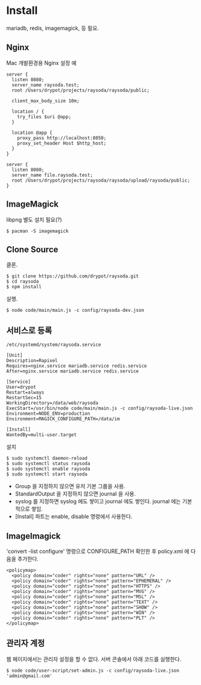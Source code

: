 # Install

mariadb, redis, imagemagick, 등 필요.

## Nginx

Mac 개발환경용 Nginx 설정 예

    server {
      listen 8080;
      server_name raysoda.test;
      root /Users/drypot/projects/raysoda/raysoda/public;
    
      client_max_body_size 10m;
    
      location / {
        try_files $uri @app;
      }
    
      location @app {
        proxy_pass http://localhost:8050;
        proxy_set_header Host $http_host;
      }
    }
    
    server {
      listen 8080;
      server_name file.raysoda.test;
      root /Users/drypot/projects/raysoda/raysoda/upload/raysoda/public;
    }

## ImageMagick

libpng 별도 설치 필요(?)

    $ pacman -S imagemagick

## Clone Source

클론.

    $ git clone https://github.com/drypot/raysoda.git
    $ cd raysoda
    $ npm install

실행.

    $ node code/main/main.js -c config/raysoda-dev.json


## 서비스로 등록

    /etc/systemd/system/raysoda.service

    [Unit]
    Description=Rapixel
    Requires=nginx.service mariadb.service redis.service
    After=nginx.service mariadb.service redis.service

    [Service]
    User=drypot
    Restart=always
    RestartSec=15
    WorkingDirectory=/data/web/raysoda
    ExecStart=/usr/bin/node code/main/main.js -c config/raysoda-live.json
    Environment=NODE_ENV=production
    Environment=MAGICK_CONFIGURE_PATH=/data/im

    [Install]
    WantedBy=multi-user.target

설치

    $ sudo systemctl daemon-reload
    $ sudo systemctl status raysoda
    $ sudo systemctl enable raysoda
    $ sudo systemctl start raysoda

* Group 을 지정하지 않으면 유저 기본 그룹을 사용.
* StandardOutput 을 지정하지 않으면 journal 을 사용.
* syslog 를 지정하면 syslog 에도 쌓이고 journal 에도 쌓인다. journal 에는 기본적으로 쌓임.
* [Install] 파트는 enable, disable 명령에서 사용한다.


## ImageImagick

'convert -list configure' 명령으로 CONFIGURE_PATH 확인한 후 policy.xml 에 다음을 추가한다.

    <policymap>
      <policy domain="coder" rights="none" pattern="URL" />
      <policy domain="coder" rights="none" pattern="EPHEMERAL" />
      <policy domain="coder" rights="none" pattern="HTTPS" />
      <policy domain="coder" rights="none" pattern="MVG" />
      <policy domain="coder" rights="none" pattern="MSL" />
      <policy domain="coder" rights="none" pattern="TEXT" />
      <policy domain="coder" rights="none" pattern="SHOW" />
      <policy domain="coder" rights="none" pattern="WIN" />
      <policy domain="coder" rights="none" pattern="PLT" />
    </policymap>


## 관리자 계정

웹 페이지에서는 관리자 설정을 할 수 없다. 서버 콘솔에서 아래 코드를 실행한다.

    $ node code/user-script/set-admin.js -c config/raysoda-live.json 'admin@gmail.com'

